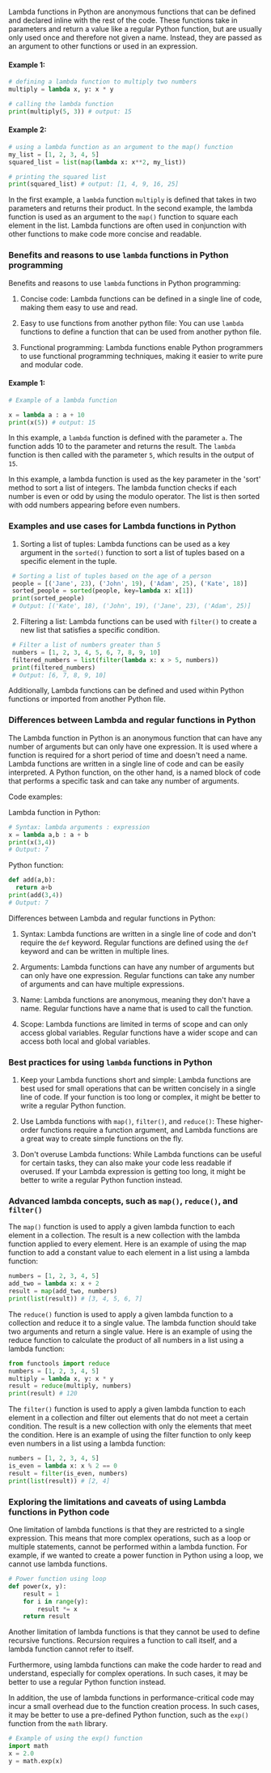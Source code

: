 Lambda functions in Python are anonymous functions that can be defined and declared inline with the rest of the code. These functions take in parameters and return a value like a regular Python function, but are usually only used once and therefore not given a name. Instead, they are passed as an argument to other functions or used in an expression.

#### Example 1:
```python 
# defining a lambda function to multiply two numbers
multiply = lambda x, y: x * y

# calling the lambda function
print(multiply(5, 3)) # output: 15
```

#### Example 2:
```python 
# using a lambda function as an argument to the map() function
my_list = [1, 2, 3, 4, 5]
squared_list = list(map(lambda x: x**2, my_list))

# printing the squared list
print(squared_list) # output: [1, 4, 9, 16, 25]
```

In the first example, a `lambda` function `multiply` is defined that takes in two parameters and returns their product. In the second example, the lambda function is used as an argument to the `map()` function to square each element in the list. Lambda functions are often used in conjunction with other functions to make code more concise and readable.  
### Benefits and reasons to use `lambda` functions in Python programming  

Benefits and reasons to use `lambda` functions in Python programming:

1. Concise code: Lambda functions can be defined in a single line of code, making them easy to use and read.

2. Easy to use functions from another python file: You can use `lambda` functions to define a function that can be used from another python file.

3. Functional programming: Lambda functions enable Python programmers to use functional programming techniques, making it easier to write pure and modular code.

#### Example 1:

```python 
# Example of a lambda function

x = lambda a : a + 10
print(x(5)) # output: 15
```

In this example, a `lambda` function is defined with the parameter `a`. The function adds 10 to the parameter and returns the result. The `lambda` function is then called with the parameter `5`, which results in the output of `15`.

In this example, a lambda function is used as the key parameter in the 'sort' method to sort a list of integers. The lambda function checks if each number is even or odd by using the modulo operator. The list is then sorted with odd numbers appearing before even numbers.  
### Examples and use cases for Lambda functions in Python  

1. Sorting a list of tuples: Lambda functions can be used as a key argument in the `sorted()` function to sort a list of tuples based on a specific element in the tuple.

```python 
 # Sorting a list of tuples based on the age of a person
 people = [('Jane', 23), ('John', 19), ('Adam', 25), ('Kate', 18)]
 sorted_people = sorted(people, key=lambda x: x[1])
 print(sorted_people)
 # Output: [('Kate', 18), ('John', 19), ('Jane', 23), ('Adam', 25)]
```

2. Filtering a list: Lambda functions can be used with `filter()` to create a new list that satisfies a specific condition.

```python 
 # Filter a list of numbers greater than 5
 numbers = [1, 2, 3, 4, 5, 6, 7, 8, 9, 10]
 filtered_numbers = list(filter(lambda x: x > 5, numbers))
 print(filtered_numbers)
 # Output: [6, 7, 8, 9, 10]
```

Additionally, Lambda functions can be defined and used within Python functions or imported from another Python file.

### Differences between Lambda and regular functions in Python  
The Lambda function in Python is an anonymous function that can have any number of arguments but can only have one expression. It is used where a function is required for a short period of time and doesn't need a name. Lambda functions are written in a single line of code and can be easily interpreted. A Python function, on the other hand, is a named block of code that performs a specific task and can take any number of arguments.

Code examples:

Lambda function in Python:

```python 
# Syntax: lambda arguments : expression
x = lambda a,b : a + b
print(x(3,4))
# Output: 7
```



Python function:

```python 
def add(a,b):
  return a+b
print(add(3,4))
# Output: 7
```


Differences between Lambda and regular functions in Python:

1. Syntax: Lambda functions are written in a single line of code and don't require the `def` keyword. Regular functions are defined using the `def` keyword and can be written in multiple lines.

2. Arguments: Lambda functions can have any number of arguments but can only have one expression. Regular functions can take any number of arguments and can have multiple expressions.

3. Name: Lambda functions are anonymous, meaning they don't have a name. Regular functions have a name that is used to call the function.

4. Scope: Lambda functions are limited in terms of scope and can only access global variables. Regular functions have a wider scope and can access both local and global variables.  
### Best practices for using `lambda` functions in Python  

1. Keep your Lambda functions short and simple: Lambda functions are best used for small operations that can be written concisely in a single line of code. If your function is too long or complex, it might be better to write a regular Python function.

2. Use Lambda functions with `map()`, `filter()`, and `reduce()`: These higher-order functions require a function argument, and Lambda functions are a great way to create simple functions on the fly.

3. Don't overuse Lambda functions: While Lambda functions can be useful for certain tasks, they can also make your code less readable if overused. If your Lambda expression is getting too long, it might be better to write a regular Python function instead.

### Advanced lambda concepts, such as `map()`, `reduce()`, and `filter()`  

The `map()` function is used to apply a given lambda function to each element in a collection. The result is a new collection with the lambda function applied to every element. Here is an example of using the map function to add a constant value to each element in a list using a lambda function:

```python 
numbers = [1, 2, 3, 4, 5]
add_two = lambda x: x + 2
result = map(add_two, numbers)
print(list(result)) # [3, 4, 5, 6, 7]
```

The `reduce()` function is used to apply a given lambda function to a collection and reduce it to a single value. The lambda function should take two arguments and return a single value. Here is an example of using the reduce function to calculate the product of all numbers in a list using a lambda function:

```python 
from functools import reduce
numbers = [1, 2, 3, 4, 5]
multiply = lambda x, y: x * y
result = reduce(multiply, numbers)
print(result) # 120
```

The `filter()` function is used to apply a given lambda function to each element in a collection and filter out elements that do not meet a certain condition. The result is a new collection with only the elements that meet the condition. Here is an example of using the filter function to only keep even numbers in a list using a lambda function:

```python 
numbers = [1, 2, 3, 4, 5]
is_even = lambda x: x % 2 == 0
result = filter(is_even, numbers)
print(list(result)) # [2, 4]
```  
### Exploring the limitations and caveats of using Lambda functions in Python code  

One limitation of lambda functions is that they are restricted to a single expression. This means that more complex operations, such as a loop or multiple statements, cannot be performed within a lambda function. For example, if we wanted to create a power function in Python using a loop, we cannot use lambda functions.

```python
# Power function using loop
def power(x, y):
    result = 1
    for i in range(y):
        result *= x
    return result
```

Another limitation of lambda functions is that they cannot be used to define recursive functions. Recursion requires a function to call itself, and a lambda function cannot refer to itself. 


Furthermore, using lambda functions can make the code harder to read and understand, especially for complex operations. In such cases, it may be better to use a regular Python function instead.

In addition, the use of lambda functions in performance-critical code may incur a small overhead due to the function creation process. In such cases, it may be better to use a pre-defined Python function, such as the `exp()` function from the `math` library.

```python 
# Example of using the exp() function
import math
x = 2.0
y = math.exp(x)
```
